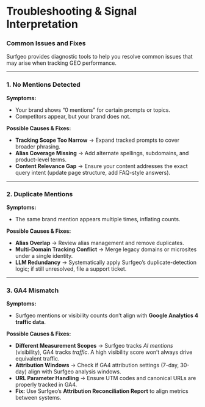 # Troubleshooting & Signal Interpretation

### Common Issues and Fixes

Surfgeo provides diagnostic tools to help you resolve common issues that may arise when tracking GEO performance.

---

### 1. No Mentions Detected

**Symptoms:**

- Your brand shows “0 mentions” for certain prompts or topics.
- Competitors appear, but your brand does not.

**Possible Causes & Fixes:**

- **Tracking Scope Too Narrow** → Expand tracked prompts to cover broader phrasing.
- **Alias Coverage Missing** → Add alternate spellings, subdomains, and product-level terms.
- **Content Relevance Gap** → Ensure your content addresses the exact query intent (update page structure, add FAQ-style answers).

---

### 2. Duplicate Mentions

**Symptoms:**

- The same brand mention appears multiple times, inflating counts.

**Possible Causes & Fixes:**

- **Alias Overlap** → Review alias management and remove duplicates.
- **Multi-Domain Tracking Conflict** → Merge legacy domains or microsites under a single identity.
- **LLM Redundancy** → Systematically apply Surfgeo’s duplicate-detection logic; if still unresolved, file a support ticket.

---

### 3. GA4 Mismatch

**Symptoms:**

- Surfgeo mentions or visibility counts don’t align with **Google Analytics 4 traffic data**.

**Possible Causes & Fixes:**

- **Different Measurement Scopes** → Surfgeo tracks *AI mentions* (visibility), GA4 tracks *traffic*. A high visibility score won’t always drive equivalent traffic.
- **Attribution Windows** → Check if GA4 attribution settings (7-day, 30-day) align with Surfgeo analysis windows.
- **URL Parameter Handling** → Ensure UTM codes and canonical URLs are properly tracked in GA4.
- **Fix:** Use Surfgeo’s **Attribution Reconciliation Report** to align metrics between systems.